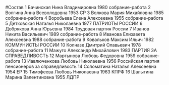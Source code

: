 #Состав
1 Бачинская Нина Владимировна 1980 собрание-работа
2 Волгина Анна Всеволодовна 1953 СР
3 Волкова Мария Михайловна 1985 собрание-работа
4 Воробьева Елена Алексеевна 1955 собрание-работа
5 Детковская Наталья Николаевна 1977 ПАТРИОТЫ РОССИИ
6 Добрякова Анна Юрьевна 1984 Трудовая партия России
7 Иванов Никита Васильевич 1989 собрание-работа
8 Иванова Елизавета Алексеевна 1988 собрание-работа
9 Ковальков Максим Ильич 1982 КОММУНИСТЫ РОССИИ
10 Колназе Дмитрий Олавьевич 1978 собрание-работа
11 Мажуго Александр Михайлович 1983 ПАРТИЯ ЗА СПРАВЕДЛИВОСТЬ
12 Мартынова Любовь Федоровна 1959 собрание-работа
13 Иавлюченкова Любовь Николаевна 1956 Российская партия пенсионеров за справедливость
14 Соломатина Наталья Алексеевна 1954 ЕР
15 Тимофеева Любовь Николаевна 1963 КПРФ
16 Шалыгина Марина Валентиновна 1955 ЛДПР
